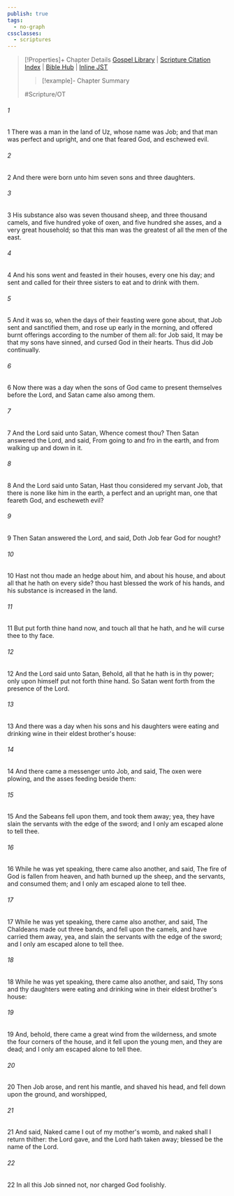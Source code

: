 ```yaml
---
publish: true
tags:
  - no-graph
cssclasses:
  - scriptures
---
```

>[!Properties]+ Chapter Details
>[Gospel Library](https://churchofjesuschrist.org/study/scriptures/ot/job/1?lang=eng)    |    [Scripture Citation Index](https://scriptures.byu.edu/#07601::c07601)    |    [Bible Hub](https://biblehub.com/job/1.htm)    |    [Inline JST](https://scripturetoolbox.com/html/ic/Job/1.html)
>>[!example]- Chapter Summary
>> 
> 
>
>#Scripture/OT
###### 1
1 There was a man in the land of Uz, whose name was Job; and that man was perfect and upright, and one that feared God, and eschewed evil.
###### 2
2 And there were born unto him seven sons and three daughters.
###### 3
3 His substance also was seven thousand sheep, and three thousand camels, and five hundred yoke of oxen, and five hundred she asses, and a very great household; so that this man was the greatest of all the men of the east.
###### 4
4 And his sons went and feasted in their houses, every one his day; and sent and called for their three sisters to eat and to drink with them.
###### 5
5 And it was so, when the days of their feasting were gone about, that Job sent and sanctified them, and rose up early in the morning, and offered burnt offerings according to the number of them all: for Job said, It may be that my sons have sinned, and cursed God in their hearts. Thus did Job continually.
###### 6
6 Now there was a day when the sons of God came to present themselves before the Lord, and Satan came also among them.
###### 7
7 And the Lord said unto Satan, Whence comest thou? Then Satan answered the Lord, and said, From going to and fro in the earth, and from walking up and down in it.
###### 8
8 And the Lord said unto Satan, Hast thou considered my servant Job, that there is none like him in the earth, a perfect and an upright man, one that feareth God, and escheweth evil?
###### 9
9 Then Satan answered the Lord, and said, Doth Job fear God for nought?
###### 10
10 Hast not thou made an hedge about him, and about his house, and about all that he hath on every side? thou hast blessed the work of his hands, and his substance is increased in the land.
###### 11
11 But put forth thine hand now, and touch all that he hath, and he will curse thee to thy face.
###### 12
12 And the Lord said unto Satan, Behold, all that he hath is in thy power; only upon himself put not forth thine hand. So Satan went forth from the presence of the Lord.
###### 13
13 And there was a day when his sons and his daughters were eating and drinking wine in their eldest brother's house:
###### 14
14 And there came a messenger unto Job, and said, The oxen were plowing, and the asses feeding beside them:
###### 15
15 And the Sabeans fell upon them, and took them away; yea, they have slain the servants with the edge of the sword; and I only am escaped alone to tell thee.
###### 16
16 While he was yet speaking, there came also another, and said, The fire of God is fallen from heaven, and hath burned up the sheep, and the servants, and consumed them; and I only am escaped alone to tell thee.
###### 17
17 While he was yet speaking, there came also another, and said, The Chaldeans made out three bands, and fell upon the camels, and have carried them away, yea, and slain the servants with the edge of the sword; and I only am escaped alone to tell thee.
###### 18
18 While he was yet speaking, there came also another, and said, Thy sons and thy daughters were eating and drinking wine in their eldest brother's house:
###### 19
19 And, behold, there came a great wind from the wilderness, and smote the four corners of the house, and it fell upon the young men, and they are dead; and I only am escaped alone to tell thee.
###### 20
20 Then Job arose, and rent his mantle, and shaved his head, and fell down upon the ground, and worshipped,
###### 21
21 And said, Naked came I out of my mother's womb, and naked shall I return thither: the Lord gave, and the Lord hath taken away; blessed be the name of the Lord.
###### 22
22 In all this Job sinned not, nor charged God foolishly.
